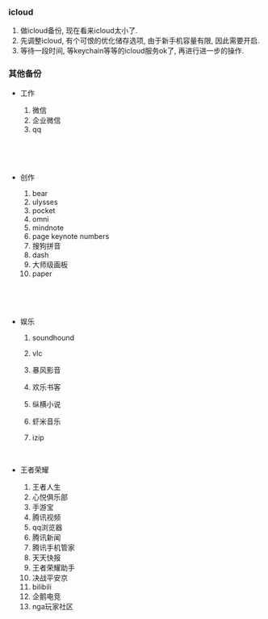 ### icloud

1. 做icloud备份, 现在看来icloud太小了.
2. 先调整icloud, 有个可恨的优化储存选项, 由于新手机容量有限, 因此需要开启.
3. 等待一段时间, 等keychain等等的icloud服务ok了, 再进行进一步的操作.
   ​
### 其他备份

- 工作

  1. 微信
  2. 企业微信
  3. qq

  ​

  ​

- 创作

  1. bear
  2. ulysses
  3. pocket
  4. omni
  5. mindnote
  6. page keynote numbers
  7. 搜狗拼音
  8. dash
  9. 大师级画板
  10. paper

  ​

  ​


- 娱乐

  1. soundhound

  2. vlc

  3. 暴风影音

  4. 欢乐书客 

  5. 纵横小说

  6. 虾米音乐

  7. izip

     ​


- 王者荣耀
  1. 王者人生
  2. 心悦俱乐部
  3. 手游宝
  4. 腾讯视频
  5. qq浏览器
  6. 腾讯新闻
  7. 腾讯手机管家
  8. 天天快报
  9. 王者荣耀助手
  10. 决战平安京
  11. bilibili
  12. 企鹅电竞
  13. nga玩家社区